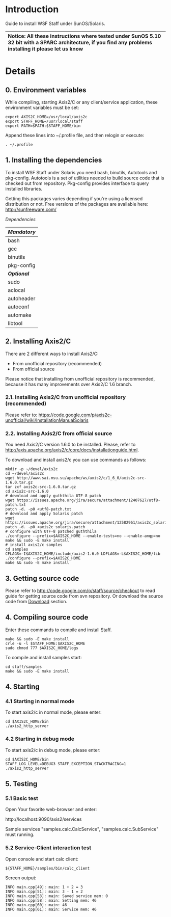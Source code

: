 # Introduction #

Guide to install WSF Staff under SunOS/Solaris.

| Notice: All these instructions where tested under SunOS 5.10 32 bit with a SPARC architecture, if you find any problems installing it please let us know |
|:---------------------------------------------------------------------------------------------------------------------------------------------------------|

# Details #

## 0. Environment variables ##
While compiling, starting Axis2/C or any client/service application, these environment variables must be set:
```
export AXIS2C_HOME=/usr/local/axis2c
export STAFF_HOME=/usr/local/staff
export PATH=$PATH:$STAFF_HOME/bin
```

Append these lines into ~/.profile file, and then relogin or execute:
```
. ~/.profile
```

## 1. Installing the dependencies ##

To install WSF Staff under Solaris you need bash, binutils, Autotools and pkg-config.
Autotools is a set of utilities needed to build source code that is checked out from repository. Pkg-config provides interface to query installed libraries.

Getting this packages varies depending if you're using a licensed distribution or not.
Free versions of the packages are available here: http://sunfreeware.com/

_Dependencies_

| _**Mandatory**_ |
|:----------------|
| bash |
| gcc  |
| binutils  |
| pkg-config |
| _**Optional**_ |
| sudo |
| aclocal |
| autoheader |
| autoconf |
| automake |
| libtool |

## 2. Installing Axis2/C ##

There are 2 different ways to install Axis2/C:
  * From unofficial repository (recommended)
  * From official source

Please notice that installing from unofficial repository is recommended, because it has many improvements over Axis2/C 1.6 branch.

### 2.1. Installing Axis2/C from unofficial repository (recommended) ###

Please refer to: https://code.google.com/p/axis2c-unofficial/wiki/InstallationManualSolaris

### 2.2. Installing Axis2/C from official source ###
You need Axis2/C version 1.6.0 to be installed. Please, refer to http://axis.apache.org/axis2/c/core/docs/installationguide.html.

To download and install axis2/c you can use commands as follows:
```
mkdir -p ~/devel/axis2c
cd ~/devel/axis2c
wget http://www.sai.msu.su/apache/ws/axis2/c/1_6_0/axis2c-src-1.6.0.tar.gz
tar zxf axis2c-src-1.6.0.tar.gz
cd axis2c-src-1.6.0
# download and apply guththila UTF-8 patch
wget https://issues.apache.org/jira/secure/attachment/12407627/utf8-patch.txt
patch -d. -p0 <utf8-patch.txt
# download and apply Solaris patch
wget https://issues.apache.org/jira/secure/attachment/12582961/axis2c_solaris.patch
patch -d. -p0 <axis2c_solaris.patch
# configure with UTF-8 patched guththila
./configure --prefix=$AXIS2C_HOME --enable-tests=no --enable-amqp=no
make && sudo -E make install
# install axis2/c samples
cd samples
CFLAGS=-I$AXIS2C_HOME/include/axis2-1.6.0 LDFLAGS=-L$AXIS2C_HOME/lib ./configure --prefix=$AXIS2C_HOME
make && sudo -E make install
```

## 3. Getting source code ##

Please refer to http://code.google.com/p/staff/source/checkout to read guide for getting source code from svn repository.
Or download the source code from [Download](http://code.google.com/p/staff/downloads/list) section.


## 4. Compiling source code ##

Enter these commands to compile and install Staff.

```
make && sudo -E make install
crle -u -l $STAFF_HOME:$AXIS2C_HOME
sudo chmod 777 $AXIS2C_HOME/logs
```

To compile and install samples start:
```
cd staff/samples
make && sudo -E make install
```

## 4. Starting ##

### 4.1 Starting in normal mode ###

To start axis2/c in normal mode, please enter:
```
cd $AXIS2C_HOME/bin
./axis2_http_server
```

### 4.2 Starting in debug mode ###

To start axis2/c in debug mode, please enter:
```
cd $AXIS2C_HOME/bin
STAFF_LOG_LEVEL=DEBUG3 STAFF_EXCEPTION_STACKTRACING=1 ./axis2_http_server
```


## 5. Testing ##

### 5.1 Basic test ###

Open Your favorite web-browser and enter:

http://localhost:9090/axis2/services

Sample services "samples.calc.CalcService", "samples.calc.SubService" must running.


### 5.2 Service-Client interaction test ###

Open console and start calc client:
```
${STAFF_HOME}/samples/bin/calc_client
```

Screen output:
```
INFO main.cpp[49]: main: 1 + 2 = 3
INFO main.cpp[51]: main: 3 - 1 = 2
INFO main.cpp[53]: main: Saved service mem: 0
INFO main.cpp[58]: main: Setting mem: 46
INFO main.cpp[60]: main: 46
INFO main.cpp[61]: main: Service mem: 46
```
